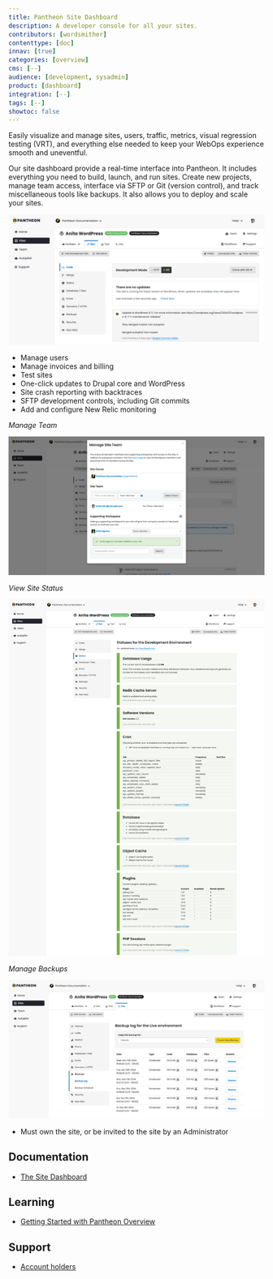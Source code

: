 ```yaml
---
title: Pantheon Site Dashboard
description: A developer console for all your sites.
contributors: [wordsmither]
contenttype: [doc]
innav: [true]
categories: [overview]
cms: [--]
audience: [development, sysadmin]
product: [dashboard]
integration: [--]
tags: [--]
showtoc: false
---
```


<TabList>

<Tab title="Overview" id="overview" active={true}>

Easily visualize and manage sites, users, traffic, metrics, visual regression testing (VRT), and everything else needed to keep your WebOps experience smooth and uneventful.

Our site dashboard provide a real-time interface into Pantheon. It includes everything you need to build, launch, and run sites. Create new projects, manage team access, interface via SFTP or Git (version control), and track miscellaneous tools like backups. It also allows you to deploy and scale your sites.

![The Pantheon Dashboard](../images/dashboard/new-dashboard/2024/site-dashboard-2024.png)

</Tab>

<Tab title="Features" id="features">

* Manage users
* Manage invoices and billing
* Test sites
* One-click updates to Drupal core and WordPress
* Site crash reporting with backtraces
* SFTP development controls, including Git commits
* Add and configure New Relic monitoring


*Manage Team*

![Manage Sites](../images/dashboard/new-dashboard/2024/_manage-site-team.png)

*View Site Status*

![View Site Status](../images/dashboard/new-dashboard/2024/_status-tab.png)

*Manage Backups*

![Manage Backups](../images/dashboard/new-dashboard/2024/_backups-tool.png)

</Tab>

<Tab title="Requirements" id="requirements">

- Must own the site, or be invited to the site by an Administrator

</Tab>

<Tab title="Resources" id="resources">

## Documentation

* [The Site Dashboard](/site-dashboard)

## Learning

* [Getting Started with Pantheon Overview](https://learning.pantheon.io/getting-started-with-pantheon-overview)

## Support

* [Account holders](https://dashboard.pantheon.io/workspace/ee3995c4-652e-44a0-b00b-0085e92d78da/support)

</Tab>

</TabList>
